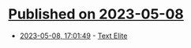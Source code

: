# [Published on 2023-05-08](index.md)

* [2023-05-08, 17:01:49](https://lobste.rs/s/yrhcr0/text_elite) - [Text Elite](http://www.elitehomepage.org/text/index.htm)
